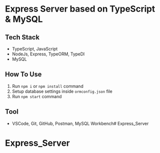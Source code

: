 # Express Server based on TypeScript & MySQL

## Tech Stack
+ TypeScript, JavaScript
+ NodeJs, Express, TypeORM, TypeDI
+ MySQL

## How To Use
1. Run `npm i` or `npm install` command
2. Setup database settings inside `ormconfig.json` file
3. Run `npm start` command

## Tool
+ VSCode, Git, GitHub, Postman, MySQL Workbench# Express_Server
# Express_Server
